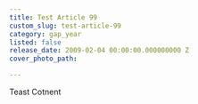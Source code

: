 ```yaml
---
title: Test Article 99
custom_slug: test-article-99
category: gap_year
listed: false
release_date: 2009-02-04 00:00:00.000000000 Z
cover_photo_path: 

---
```

Teast Cotnent